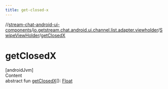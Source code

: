 ```yaml
---
title: get-closed-x
---
```

//[stream-chat-android-ui-components](../../../index.md)/[io.getstream.chat.android.ui.channel.list.adapter.viewholder](../index.md)/[SwipeViewHolder](index.md)/[getClosedX](getClosedX.md)



# getClosedX  
[androidJvm]  
Content  
abstract fun [getClosedX](getClosedX.md)(): [Float](https://kotlinlang.org/api/latest/jvm/stdlib/kotlin/-float/index.html)  




